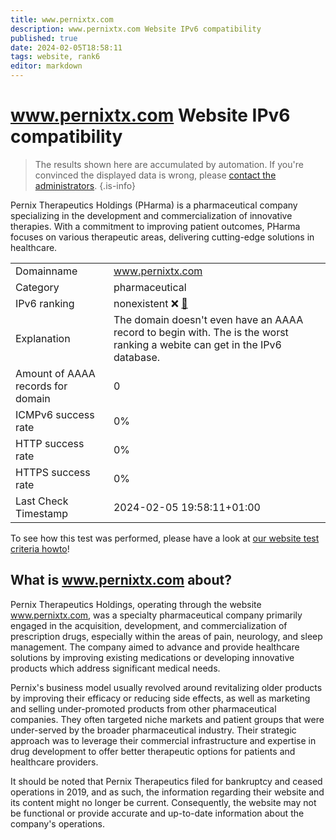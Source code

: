 ```yaml
---
title: www.pernixtx.com
description: www.pernixtx.com Website IPv6 compatibility
published: true
date: 2024-02-05T18:58:11
tags: website, rank6
editor: markdown
---
```


# www.pernixtx.com Website IPv6 compatibility

> The results shown here are accumulated by automation. If you're convinced the displayed data is wrong, please [contact the administrators](/howto/chat). 
{.is-info}

Pernix Therapeutics Holdings (PHarma) is a pharmaceutical company specializing in the development and commercialization of innovative therapies. With a commitment to improving patient outcomes, PHarma focuses on various therapeutic areas, delivering cutting-edge solutions in healthcare.


|   |   |
| - | - |
| Domainname | www.pernixtx.com
| Category | pharmaceutical |
| IPv6 ranking | nonexistent :x: [🔗](/howto/ranking) |
| Explanation | The domain doesn't even have an AAAA record to begin with. The is the worst ranking a webite can get in the IPv6 database. |
| Amount of AAAA records for domain | 0 |
| ICMPv6 success rate | 0%|
| HTTP success rate | 0% |
| HTTPS success rate | 0% |
| Last Check Timestamp | 2024-02-05 19:58:11+01:00 |

To see how this test was performed, please have a look at [our website test criteria howto](/howto/testcriteria/website)!


## What is www.pernixtx.com about?
Pernix Therapeutics Holdings, operating through the website www.pernixtx.com, was a specialty pharmaceutical company primarily engaged in the acquisition, development, and commercialization of prescription drugs, especially within the areas of pain, neurology, and sleep management. The company aimed to advance and provide healthcare solutions by improving existing medications or developing innovative products which address significant medical needs.

Pernix's business model usually revolved around revitalizing older products by improving their efficacy or reducing side effects, as well as marketing and selling under-promoted products from other pharmaceutical companies. They often targeted niche markets and patient groups that were under-served by the broader pharmaceutical industry. Their strategic approach was to leverage their commercial infrastructure and expertise in drug development to offer better therapeutic options for patients and healthcare providers.

It should be noted that Pernix Therapeutics filed for bankruptcy and ceased operations in 2019, and as such, the information regarding their website and its content might no longer be current. Consequently, the website may not be functional or provide accurate and up-to-date information about the company's operations.


